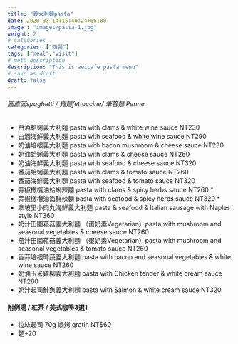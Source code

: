 ```yaml
---
title: "義大利麵pasta"
date: 2020-03-14T15:40:24+06:00
image : "images/pasta-1.jpg"
weight: 2
# categories
categories: ["西餐"]
tags: ["meal","visit"]
# meta description
description: "This is aeicafe pasta menu"
# save as draft
draft: false
---
```

###### 圓直面spaghetti / 寬麵fettuccine/ 筆管麵 Penne

- 白酒蛤蜊義大利麵 pasta with clams & white wine sauce   NT230 
- 白酒海鮮義大利麵 pasta with seafood & white wine sauce  NT290
- 奶油培根義大利麵 pasta with bacon mushroom & cheese sauce  NT230
- 奶油蛤蜊義大利麵 pasta with clams & cheese sauce  NT260
- 奶油海鮮義大利麵 pasta with seafood & cheese sauce   NT320
- 番茄蛤蜊義大利麵 pasta with clams & tomato sauce  NT260
- 番茄海鮮義大利麵 pasta with seafood & tomato sauce  NT320
- 蒜椒橄欖油蛤蜊辣麵 pasta with clams & spicy herbs sauce  NT260 *
- 蒜椒橄欖油海鮮辣麵 pasta with seafood & spicy herbs sauce  NT320 *
- 拿坡里小肉丸海鮮義大利麵 pasta & seafood & Italian sausage with Naples style  NT360
- 奶汁田園菘菇義大利麵 （蛋奶素Vegetarian）pasta with mushroom and seasonal vegetables & cheese sauce  NT260
- 茄汁田園菘菇義大利麵 （蛋奶素Vegetarian）pasta with mushroom and seasonal vegetables & tomato sauce  NT260
- 香蒜培根時蔬義大利麵 pasta with bacon and seasonal vegetables & white wine sauce  NT260
- 奶油玉米雞柳義大利麵 pasta with Chicken tender & white cream sauce  NT260
- 奶汁起司鮭魚義大利麵  pasta with Salmon & white cream sauce   NT320


#### 附例湯 / 紅茶 / 美式咖啡3選1
+ 拉絲起司 70g 焗烤 gratin NT$60
+ 麵+20 



